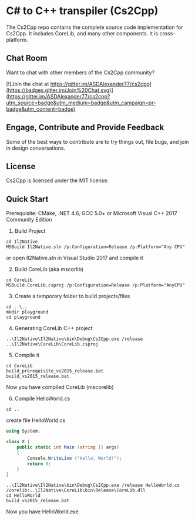 C# to C++ transpiler (Cs2Cpp)
===========================

The Cs2Cpp repo contains the complete source code implementation for Cs2Cpp. It includes CoreLib, and many other components. It is cross-platform.

Chat Room
---------

Want to chat with other members of the Cs2Cpp community?

[![Join the chat at https://gitter.im/ASDAlexander77/cs2cpp](https://badges.gitter.im/Join%20Chat.svg)](https://gitter.im/ASDAlexander77/cs2cpp?utm_source=badge&utm_medium=badge&utm_campaign=pr-badge&utm_content=badge)

Engage, Contribute and Provide Feedback
---------------------------------------

Some of the best ways to contribute are to try things out, file bugs, and join in design conversations.


License
-------

Cs2Cpp is licensed under the MIT license.

Quick Start
-----------

Prerequisite: CMake, .NET 4.6, GCC 5.0+ or Microsoft Visual C++ 2017 Community Edition

1) Build Project

```
cd Il2Native
MSBuild Il2Native.sln /p:Configuration=Release /p:Platform="Any CPU"
```

or open Il2Native.sln in Visual Studio 2017 and compile it

2) Build CoreLib (aka mscorlib)

```
cd CoreLib
MSBuild CoreLib.csproj /p:Configuration=Release /p:Platform="AnyCPU"
```

3) Create a temporary folder to build projects/files

```
cd ..\..
mkdir playground
cd playground
```

4) Generating CoreLib C++ project

```
..\Il2Native\Il2Native\bin\Debug\Cs2Cpp.exe /release ..\Il2Native\CoreLib\CoreLib.csproj
```

5) Compile it

```
cd CoreLib
build_prerequisite_vs2015_release.bat 
build_vs2015_release.bat
```

Now you have compiled CoreLib (mscorelib)

6) Compile HelloWorld.cs

```
cd ..
```

create file HelloWorld.cs

```C#
using System;

class X {
	public static int Main (string [] args)
	{
		Console.WriteLine ("Hello, World!");
		return 0;
	}
}
```

```
..\Il2Native\Il2Native\bin\Debug\Cs2Cpp.exe /release HelloWorld.cs /corelib:..\Il2Native\CoreLib\bin\Release\CoreLib.dll
cd HelloWorld
build_vs2015_release.bat
```

Now you have HelloWorld.exe

